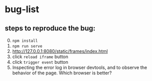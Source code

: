 # bug-list

## steps to reproduce the bug:
0. `npm install`
1. `npm run serve`
2. http://127.0.0.1:8080/static/frames/index.html
3. click `reload iframe` button
4. click `trigger event` button
5. Inspecting the error log in browser devtools, and to observe the behavior of the page. Which browser is better? 
